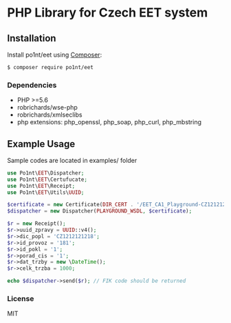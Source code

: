 # PHP Library for Czech EET system

## Installation
Install po1nt/eet using  [Composer](http://getcomposer.org/):

```sh
$ composer require po1nt/eet
```

### Dependencies
- PHP >=5.6
- robrichards/wse-php
- robrichards/xmlseclibs
- php extensions: php_openssl, php_soap, php_curl, php_mbstring

## Example Usage
Sample codes are located in examples/ folder

```php
use Po1nt\EET\Dispatcher;
use Po1nt\EET\Certufucate;
use Po1nt\EET\Receipt;
use Po1nt\EET\Utils\UUID;

$certificate = new Certificate(DIR_CERT . '/EET_CA1_Playground-CZ1212121218.p12', 'eet');
$dispatcher = new Dispatcher(PLAYGROUND_WSDL, $certificate);

$r = new Receipt();
$r->uuid_zpravy = UUID::v4();
$r->dic_popl = 'CZ1212121218';
$r->id_provoz = '181';
$r->id_pokl = '1';
$r->porad_cis = '1';
$r->dat_trzby = new \DateTime();
$r->celk_trzba = 1000;

echo $dispatcher->send($r); // FIK code should be returned
```

### License
MIT